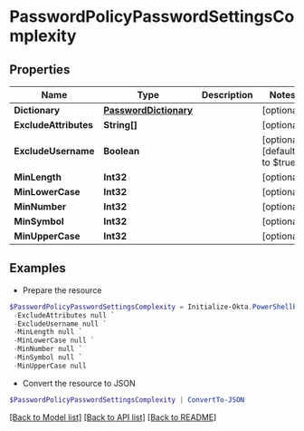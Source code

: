 # PasswordPolicyPasswordSettingsComplexity
## Properties

Name | Type | Description | Notes
------------ | ------------- | ------------- | -------------
**Dictionary** | [**PasswordDictionary**](PasswordDictionary.md) |  | [optional] 
**ExcludeAttributes** | **String[]** |  | [optional] 
**ExcludeUsername** | **Boolean** |  | [optional] [default to $true]
**MinLength** | **Int32** |  | [optional] 
**MinLowerCase** | **Int32** |  | [optional] 
**MinNumber** | **Int32** |  | [optional] 
**MinSymbol** | **Int32** |  | [optional] 
**MinUpperCase** | **Int32** |  | [optional] 

## Examples

- Prepare the resource
```powershell
$PasswordPolicyPasswordSettingsComplexity = Initialize-Okta.PowerShellPasswordPolicyPasswordSettingsComplexity  -Dictionary null `
 -ExcludeAttributes null `
 -ExcludeUsername null `
 -MinLength null `
 -MinLowerCase null `
 -MinNumber null `
 -MinSymbol null `
 -MinUpperCase null
```

- Convert the resource to JSON
```powershell
$PasswordPolicyPasswordSettingsComplexity | ConvertTo-JSON
```

[[Back to Model list]](../README.md#documentation-for-models) [[Back to API list]](../README.md#documentation-for-api-endpoints) [[Back to README]](../README.md)

